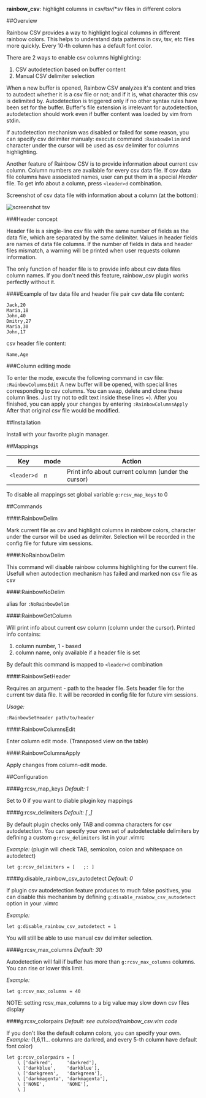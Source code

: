 **rainbow_csv**: highlight columns in csv/tsv/*sv files in different colors

##Overview

Rainbow CSV provides a way to highlight logical columns in different rainbow
colors. This helps to understand data patterns in csv, tsv, etc files more
quickly. Every 10-th column has a default font color.

There are 2 ways to enable csv columns highlighting:

1. CSV autodetection based on buffer content
2. Manual CSV delimiter selection

When a new buffer is opened, Rainbow CSV analyzes it's content and tries to
autodect whether it is a csv file or not; and if it is, what character this
csv is delimited by. Autodetection is triggered only if no other syntax rules
have been set for the buffer. Buffer's file extension is irrelevant for
autodetection, autodetection should work even if buffer content was loaded by
vim from stdin.

If autodetection mechanism was disabled or failed for some reason, you can
specify csv delimiter manualy: execute command `:RainbowDelim` and character
under the cursor will be used as csv delimiter for columns highlighting.

Another feature of Rainbow CSV is to provide information about current csv
column. Column numbers are available for every csv data file. If csv data file
columns have associated names, user can put them in a special *Header* file.
To get info about a column, press `<leader>d` combination.

Screenshot of csv data file with information about a column (at the bottom):

![screenshot tsv](https://raw.githubusercontent.com/mechatroner/rainbow_csv/master/screenshot.png)


###Header concept

Header file is a single-line csv file with the same number of fields as the data
file, which are separated by the same delimiter. Values in header fields are
names of data file columns.
If the number of fields in data and header files mismatch, a warning will be printed
when user requests column information.

The only function of header file is to provide info about csv data files
column names. If you don't need this feature, rainbow_csv plugin works perfectly
without it.


####Example of tsv data file and header file pair
csv data file content:

```
Jack,20  
Maria,18 
John,40  
Dmitry,27
Maria,30 
John,17  
```

csv header file content:
```
Name,Age
```

###Column editing mode

To enter the mode, execute the following command in csv file: `:RainbowColumnsEdit`
A new buffer will be opened, with special lines corresponding to csv columns.
You can swap, delete and clone these column lines. Just try not to edit text
inside these lines =). After you finished, you can apply your changes by
entering `:RainbowColumnsApply` After that original csv file would be modified. 


##Installation

Install with your favorite plugin manager.


##Mappings

|Key           |  mode  |   Action                                             |
|--------------|--------|------------------------------------------------------|
|`<leader>d`   |    n   |   Print info about current column (under the cursor) |

To disable all mappings set global variable `g:rcsv_map_keys` to 0

##Commands

####:RainbowDelim

Mark current file as csv and highlight columns in rainbow colors, character
under the cursor will be used as delimiter. Selection will be recorded in the
config file for future vim sessions.

####:NoRainbowDelim

This command will disable rainbow columns highlighting for the current file.
Usefull when autodection mechanism has failed and marked non csv file as csv

####:RainbowNoDelim

alias for `:NoRainbowDelim`

####:RainbowGetColumn

Will print info about current csv column (column under the cursor).
Printed info contains:
1. column number, 1 - based
2. column name, only available if a header file is set

By default this command is mapped to `<leader>d` combination

####:RainbowSetHeader

Requires an argument - path to the header file.
Sets header file for the current tsv data file. It will be recorded in config
file for future vim sessions.

*Usage:*
```
:RainbowSetHeader path/to/header
```

####:RainbowColumnsEdit

Enter column edit mode. (Transposed view on the table)

####:RainbowColumnsApply

Apply changes from column-edit mode.

##Configuration

####g:rcsv_map_keys
*Default: 1*

Set to 0 if you want to diable plugin key mappings

####g:rcsv_delimiters
*Default: [	,]*

By default plugin checks only TAB and comma characters for csv autodetection.
You can specify your own set of autodetectable delimiters by defining a custom
`g:rcsv_delimiters` list in your .vimrc

*Example:*
(plugin will check TAB, semicolon, colon and whitespace on autodetect)
```
let g:rcsv_delimiters = [	;: ]
```

####g:disable_rainbow_csv_autodetect
*Default: 0*

If plugin csv autodetection feature produces to much false positives, you can
disable this mechanism by defining `g:disable_rainbow_csv_autodetect`
option in your .vimrc

*Example:*
```
let g:disable_rainbow_csv_autodetect = 1
```
You will still be able to use manual csv delimiter selection.

####g:rcsv_max_columns
*Default: 30*

Autodetection will fail if buffer has more than `g:rcsv_max_columns` columns.
You can rise or lower this limit.

*Example:*
```
let g:rcsv_max_columns = 40
```

NOTE: setting rcsv_max_columns to a big value may slow down csv files display

####g:rcsv_colorpairs
*Default: see autoload/rainbow_csv.vim code*

If you don't like the default column colors, you can specify your own.
*Example:*
(1,6,11... columns are darkred, and every 5-th column have default font color)

```
let g:rcsv_colorpairs = [
    \ ['darkred',     'darkred'],
    \ ['darkblue',    'darkblue'],
    \ ['darkgreen',   'darkgreen'],
    \ ['darkmagenta', 'darkmagenta'],
    \ ['NONE',        'NONE'],
    \ ]
```
